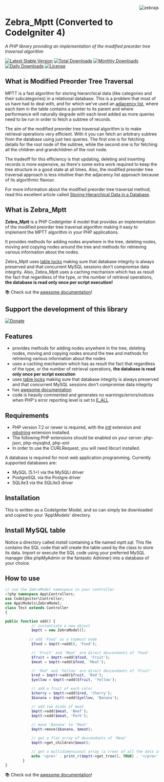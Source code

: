 <img src="https://github.com/stefangabos/zebrajs/blob/master/docs/images/logo.png" alt="zebrajs" align="right">

# Zebra_Mptt (Converted to CodeIgniter 4)

*A PHP library providing an implementation of the modified preorder tree traversal algorithm*

[![Latest Stable Version](https://poser.pugx.org/stefangabos/zebra_mptt/v/stable)](https://packagist.org/packages/stefangabos/zebra_mptt) [![Total Downloads](https://poser.pugx.org/stefangabos/zebra_mptt/downloads)](https://packagist.org/packages/stefangabos/zebra_mptt) [![Monthly Downloads](https://poser.pugx.org/stefangabos/zebra_mptt/d/monthly)](https://packagist.org/packages/stefangabos/zebra_mptt) [![Daily Downloads](https://poser.pugx.org/stefangabos/zebra_mptt/d/daily)](https://packagist.org/packages/stefangabos/zebra_mptt) [![License](https://poser.pugx.org/stefangabos/zebra_mptt/license)](https://packagist.org/packages/stefangabos/zebra_mptt)

## What is Modified Preorder Tree Traversal

MPTT is a fast algorithm for storing hierarchical data (like categories and their subcategories) in a relational database. This is a problem that most of us have had to deal with, and for which we've used an [adjacency list](http://mikehillyer.com/articles/managing-hierarchical-data-in-mysql/), where each item in the table contains a pointer to its parent and where performance will naturally degrade with each level added as more queries need to be run in order to fetch a subtree of records.

The aim of the modified preorder tree traversal algorithm is to make retrieval operations very efficient. With it you can fetch an arbitrary subtree from the database using just two queries. The first one is for fetching details for the root node of the subtree, while the second one is for fetching all the children and grandchildren of the root node.

The tradeoff for this efficiency is that updating, deleting and inserting records is more expensive, as there's some extra work required to keep the tree structure in a good state at all times. Also, the modified preorder tree traversal approach is less intuitive than the adjacency list approach because of its algorithmic flavour.

For more information about the modified preorder tree traversal method, read this excellent article called [Storing Hierarchical Data in a Database](http://blogs.sitepoint.com/hierarchical-data-database-2/).

## What is Zebra_Mptt

**Zebra_Mptt** is a PHP CodeIgniter 4 model that provides an implementation of the modified preorder tree traversal algorithm making it easy to implement the MPTT algorithm in your PHP applications.

It provides methods for adding nodes anywhere in the tree, deleting nodes, moving and copying nodes around the tree and methods for retrieving various information about the nodes.

Zebra\_Mptt uses [table locks](http://dev.mysql.com/doc/refman/5.0/en/lock-tables.html) making sure that database integrity is always preserved and that concurrent MySQL sessions don't compromise data integrity. Also, Zebra_Mptt uses a caching mechanism which has as result the fact that regardless of the type, or the number of retrieval operations, **the database is read only once per script execution!**

:books: Check out the [awesome documentation](https://stefangabos.github.io/Zebra_Mptt/Zebra_Mptt/Zebra_Mptt.html)!

## Support the development of this library

[![Donate](https://www.paypalobjects.com/en_US/i/btn/btn_donate_LG.gif)](https://www.paypal.com/cgi-bin/webscr?cmd=_s-xclick&hosted_button_id=49VT6G7L5GPAS)

## Features

- provides methods for adding nodes anywhere in the tree, deleting nodes, moving and copying nodes around the tree and methods for retrieving various information about the nodes
- uses a caching mechanism which has as result the fact that regardless of the type, or the number of retrieval operations, **the database is read only once per script execution**
- uses [table locks](http://dev.mysql.com/doc/refman/5.0/en/lock-tables.html) making sure that database integrity is always preserved and that concurrent MySQL sessions don't compromise data integrity
- has [awesome documentation](https://stefangabos.github.io/Zebra_Mptt/Zebra_Mptt/Zebra_Mptt.html)
- code is heavily commented and generates no warnings/errors/notices when PHP's error reporting level is set to [E_ALL](https://web.archive.org/web/20160226192832/http://www.php.net/manual/en/function.error-reporting.php)

## Requirements

- PHP version 7.2 or newer is required, with the *[intl](https://www.php.net/manual/en/intl.requirements.php)* extension and *[mbstring](https://www.php.net/manual/en/mbstring.requirements.php)* extension installed.
- The following PHP extensions should be enabled on your server: php-json, php-mysqlnd, php-xml
- In order to use the CURLRequest, you will need libcurl installed.

A database is required for most web application programming. Currently supported databases are:
- MySQL (5.1+) via the MySQLi driver
- PostgreSQL via the Postgre driver
- SQLite3 via the SQLite3 driver

## Installation

This is written as a CodeIgniter Model, and so can simply be downloaded and copied to your 'App\Models' directory.

## Install MySQL table

Notice a directory called *install* containing a file named *mptt.sql*. This file contains the SQL code that will create the table used by the class to store its data. Import or execute the SQL code using your preferred MySQL manager (like phpMyAdmin or the fantastic Adminer) into a database of your choice.

## How to use

```php
// use the ZebraModel namespace in your controller
<?php namespace App\Controllers;
use CodeIgniter\Controller;
use App\Models\ZebraModel;
class Test extends Controller
{

public function add() {
            // instantiate a new object
            $mptt = new ZebraModel();
           
           // add 'Food' as a topmost node
            $food = $mptt->add(0, 'Food');

            // 'Fruit' and 'Meat' are direct descendants of 'Food'
            $fruit = $mptt->add($food, 'Fruit');
            $meat = $mptt->add($food, 'Meat');

            // 'Red' and 'Yellow' are direct descendants of 'Fruit'
            $red = $mptt->add($fruit, 'Red');
            $yellow = $mptt->add($fruit, 'Yellow');

            // add a fruit of each color
            $cherry = $mptt->add($red, 'Cherry');
            $banana = $mptt->add($yellow, 'Banana');

            // add two kinds of meat
            $mptt->add($meat, 'Beef');
            $mptt->add($meat, 'Pork');
            
            // move 'Banana' to 'Meat'
            $mptt->move($banana, $meat);

            // get a flat array of descendants of 'Meat'
            $mptt->get_children($meat);

            // get a multidimensional array (a tree) of all the data in the database
            echo '<pre>' . print_r($mptt->get_tree(), TRUE) . '</pre>';
        }
}        
```

:books: Check out the [awesome documentation](https://stefangabos.github.io/Zebra_Mptt/Zebra_Mptt/Zebra_Mptt.html)!

